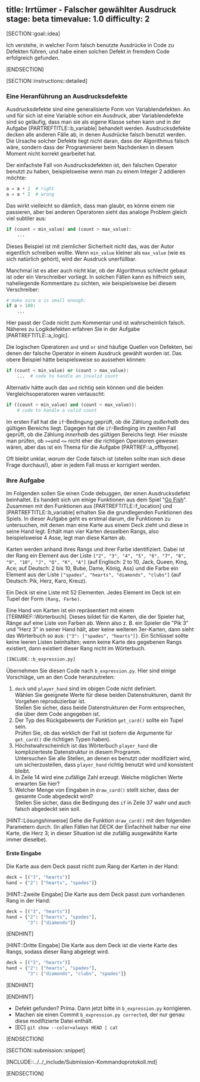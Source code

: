 title: Irrtümer - Falscher gewählter Ausdruck
stage: beta
timevalue: 1.0
difficulty: 2
---
[SECTION::goal::idea]

Ich verstehe, in welcher Form falsch benutzte Ausdrücke in Code zu Defekten führen, und 
habe einen solchen Defekt in fremdem Code erfolgreich gefunden.

[ENDSECTION]

[SECTION::instructions::detailed]

### Eine Heranführung an Ausdrucksdefekte

Ausdrucksdefekte sind eine generalisierte Form von Variablendefekten.
An und für sich ist eine Variable schon ein Ausdruck, aber Variablendefekte sind so geläufig, 
dass man sie als eigene Klasse sehen kann und in der Aufgabe [PARTREFTITLE::b_variable] behandelt werden.
Ausdrucksdefekte decken alle anderen Fälle ab, in denen Ausdrücke falsch benutzt werden.
Die Ursache solcher Defekte liegt nicht daran, dass der Algorithmus falsch wäre, 
sondern dass der Programmierer beim Nachdenken in diesem Moment nicht korrekt gearbeitet hat.

Der einfachste Fall von Ausdrucksdefekten ist, den falschen Operator benutzt zu haben,
beispielsweise wenn man zu einem Integer 2 addieren möchte:

```python
a = a + 2  # right
a = a * 2  # wrong
```

Das wirkt vielleicht so dämlich, dass man glaubt, es könne einem nie passieren,
aber bei anderen Operatoren sieht das analoge Problem gleich viel subtiler aus:

```python
if (count < min_value) and (count > max_value):
    ...
```

Dieses Beispiel ist mit ziemlicher Sicherheit nicht das, was der Autor eigentlich schreiben wollte.
Wenn `min_value` kleiner als `max_value` (wie es sich natürlich gehört), wird der Ausdruck unerfüllbar.

Manchmal ist es aber auch nicht klar, ob der Algorithmus schlecht gebaut ist oder ein Verschreiber vorliegt.
In solchen Fällen kann es hilfreich sein, naheliegende Kommentare zu sichten, wie
beispielsweise bei diesem Verschreiber:

```python
# make sure a is small enough:
if a > 100:
    ...
```

Hier passt der Code nicht zum Kommentar und ist wahrscheinlich falsch.
Näheres zu Logikdefekten erfahren Sie in der Aufgabe [PARTREFTITLE::a_logic].

Die logischen Operatoren `and` und `or` sind häufige Quellen von Defekten, 
bei denen der falsche Operator in einem Ausdruck gewählt worden ist.
Das obere Beispiel hätte beispielsweise so aussehen können:

```python
if (count < min_value) or (count > max_value): 
    ...  # code to handle an invalid count
```

Alternativ hätte auch das `and` richtig sein können und die beiden Vergleichsoperatoren waren vertauscht:
```python
if ((count > min_value) and (count < max_value)): 
    # code to handle a valid count
```

Im ersten Fall hat die `if`-Bedingung geprüft, ob die Zählung _außerhalb_ des gültigen Bereichs liegt.
Dagegen hat die `if`-Bedinging im zweiten Fall geprüft, ob die Zählung _innerhalb_ des gültigen Bereichs liegt.
Hier müsste man prüfen, ob `>=`und `<=` nicht eher die richtigen Operatoren gewesen wären, aber
das ist ein Thema für die Aufgabe [PARTREF::a_offbyone].

Oft bleibt unklar, _warum_ der Code falsch ist (stellen sollte man sich diese Frage durchaus!), 
aber in jedem Fall muss er korrigiert werden.


### Ihre Aufgabe

Im Folgenden sollen Sie einen Code debuggen, der einen Ausdrucksdefekt beinhaltet.
Es handelt sich um einige Funktionen aus dem Spiel "[Go Fish](https://en.wikipedia.org/wiki/Go_Fish)".
Zusammen mit den Funktionen aus [PARTREFTITLE::f_location] und [PARTREFTITLE::b_variable] 
erhalten Sie die grundlegenden Funktionen des Spiels.
In dieser Aufgabe geht es erstmal darum, die Funktionen zu untersuchen,
mit denen man eine Karte aus einem Deck zieht und diese in seine Hand legt.
Erhält man vier Karten desselben Rangs, also beispielsweise 4 Asse, legt man diese Karten ab.  

Karten werden anhand ihres Rangs und ihrer Farbe identifiziert.
Dabei ist der Rang ein Element aus der Liste 
`["2", "3", "4", "5", "6", "7", "8", "9", "10", "J", "Q", "K", "A"]`
(auf Englisch: 2 to 10, Jack, Queen, King, Ace; 
auf Deutsch: 2 bis 10, Bube, Dame, König, Ass)
und die Farbe ein Element aus der Liste 
`["spades", "hearts", "diamonds", "clubs"]`
(auf Deutsch: Pik, Herz, Karo, Kreuz).

Ein Deck ist eine Liste mit 52 Elementen.
Jedes Element im Deck ist ein Tupel der Form `(Rang, Farbe)`.

Eine Hand von Karten ist ein repräsentiert mit einem [TERMREF::Wörterbuch].
Dieses bildet für die Karten, die der Spieler hat, Ränge auf eine Liste von Farben ab.
Wenn also z. B. ein Spieler die "Pik 3" und "Herz 3" in seiner Hand hält, aber keine weiteren 3er-Karten,
dann sieht das Wörterbuch so aus: `{"3": ["spades", "hearts"]}`.
Ein Schlüssel sollte keine leeren Listen beinhalten; 
wenn keine Karte des gegebenen Rangs existiert, dann existiert dieser Rang nicht im Wörterbuch.

```python
[INCLUDE::b_expression.py]
```

Übernehmen Sie diesen Code nach `b_expression.py`.
Hier sind einige Vorschläge, um an den Code heranzutreten:

1. `deck` und `player_hand` sind im obigen Code nicht definiert.  
   Wählen Sie geeignete Werte für diese beiden Datenstrukturen, damit Ihr Vorgehen 
   reproduzierbar ist.  
   Stellen Sie sicher, dass beide Datenstrukturen der Form entsprechen, die über dem Code 
   angegeben ist.
2. Der Typ des Rückgabewerts der Funktion `get_card()` sollte ein Tupel sein.  
   Prüfen Sie, ob das wirklich der Fall ist (sofern die Argumente für `get_card()` die richtigen 
   Typen haben).
3. Höchstwahrscheinlich ist das Wörterbuch `player_hand` die komplizierteste Datenstruktur in 
   diesem Programm.  
   Untersuchen Sie alle Stellen, an denen es benutzt oder modifiziert wird,
   um sicherzustellen, dass `player_hand` richtig benutzt wird und konsistent bleibt.
4. In Zeile 14 wird eine zufällige Zahl erzeugt. Welche möglichen Werte erwarten Sie hier?
5. Welcher Menge von Eingaben in `draw_card()` stellt sicher, dass der gesamte Code abgedeckt wird?  
   Stellen Sie sicher, dass die Bedingung des `if` in Zeile 37 wahr und auch falsch abgedeckt sein soll.


[HINT::Lösungshinweise]
Gehe die Funktion `draw_card()` mit den folgenden Parametern durch. 
(In allen Fällen hat DECK der Einfachheit halber nur eine Karte, die Herz 3; 
in dieser Situation ist die zufällig ausgewählte Karte immer dieselbe). 

#### Erste Eingabe
Die Karte aus dem Deck passt nicht zum Rang der Karten in der Hand:
```python
deck = [("3", "hearts")]
hand = {"2": ["hearts", "spades"]}
```

[HINT::Zweite Eingabe]
Die Karte aus dem Deck passt zum vorhandenen Rang in der Hand:
```python
deck = [("3", "hearts")]
hand = {"2": ["hearts", "spades"],
        "3": ["diamonds"]}
```
[ENDHINT]

[HINT::Dritte Eingabe]
Die Karte aus dem Deck ist die vierte Karte des Rangs, sodass dieser Rang abgelegt wird.
```python
deck = [("3", "hearts")]
hand = {"2": ["hearts", "spades"],
        "3": ["diamonds", "clubs", "spades"]}
```
[ENDHINT]

[ENDHINT]

- Defekt gefunden? Prima. Dann jetzt bitte in `b_expression.py` korrigieren.
- Machen sie einen Commit `b_expression.py corrected`, der nur genau diese modifizierte Datei 
  enthält.
- [EC] `git show --color=always HEAD | cat`

[ENDSECTION]

[SECTION::submission::snippet]

[INCLUDE::../../_include/Submission-Kommandoprotokoll.md]

[ENDSECTION]